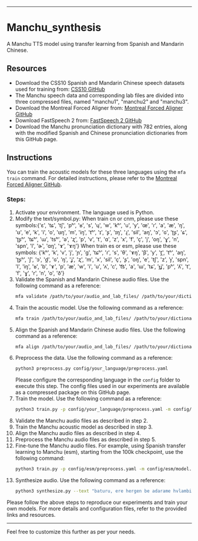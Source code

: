 

---

# Manchu_synthesis
A Manchu TTS model using transfer learning from Spanish and Mandarin Chinese.

## Resources
- Download the CSS10 Spanish and Mandarin Chinese speech datasets used for training from: [CSS10 GitHub](https://github.com/Kyubyong/css10)
- The Manchu speech data and corresponding lab files are divided into three compressed files, named "manchu1", "manchu2" and "manchu3".
- Download the Montreal Forced Aligner from: [Montreal Forced Aligner GitHub](https://github.com/MontrealCorpusTools/Montreal-Forced-Aligner)
- Download FastSpeech 2 from: [FastSpeech 2 GitHub](https://github.com/ming024/FastSpeech2)
- Download the Manchu pronunciation dictionary with 782 entries, along with the modified Spanish and Chinese pronunciation dictionaries from this GitHub page.

## Instructions
You can train the acoustic models for these three languages using the `mfa train` command. For detailed instructions, please refer to the [Montreal Forced Aligner GitHub](https://github.com/MontrealCorpusTools/Montreal-Forced-Aligner).

### Steps:
1. Activate your environment. The language used is Python.
2. Modify the text/symbol.py: When train cn or cnm, please use these symbols:{'ɛ', 'tɕ', 'tʃ', 'pʰ', 'ʁ', 's', 'ɥ', 'w', 'kʰ', 'u', 'y', 'œ', 'ɾ', 'a', 'æ', 'ŋ', 'ʊ', 'e', 'k', 'i', 'o', 'ʊŋ', 'm', 'iŋ', 'tʰ', 'ɪ', 'ʂ', 'ɪŋ', 'ɻ', 'sil', 'aŋ', 'ɔ', 'ɢ', 'ʈʂ', 'ɕ', 'ʈʂʰ', 'tɕʰ', 'ɯ', 'tsʰ', 'ə', 'ʐ', 'p', 'v', 't', 'ɑ', 'z', 'x', 'f', 'ç', 'j', 'oŋ', 'ɣ', 'n', 'spn', 'l', 'ɚ', 'ɑŋ', 'ɤ', 'ɤŋ'}
When train es or esm, please use these symbols: {'kʰ', 'k', 'v', 'j', 'ɲ', 'ɡ', 'tɕʰ', 'ɾ', 's', 'θ', 'ɤŋ', 'β', 'y', 't̪', 'tʰ', 'aŋ', 'ʈʂʰ', 'ʃ', 'ɔ', 'd̪', 'ɢ', 'ŋ', 'ʝ', 'ʐ', 'm', 'x', 'sil', 'ç', 'ʂ', 'oŋ', 'e', 'tʃ', 'z', 'ɟ', 'spn', 'l', 'iŋ', 'ʁ', 'b', 'ɤ', 'p', 'æ', 'w', 'i', 'u', 'ʌ', 'c', 't͡s', 'a', 'ɯ', 'tɕ', 'ɟʝ', 'pʰ', 'ʎ', 't', 'f', 'ɣ', 'r', 'n', 'o', 'ð'}
3. Validate the Spanish and Mandarin Chinese audio files. Use the following command as a reference:
    ```bash
    mfa validate /path/to/your/audio_and_lab_files/ /path/to/your/dictionary/ --single_speaker -j 8 -t /path/to/validate_output/ --clean
    ```
4. Train the acoustic model. Use the following command as a reference:
    ```bash
    mfa train /path/to/your/audio_and_lab_files/ /path/to/your/dictionary/ /path/to/output/acoustic_model/acoustic_model.zip
    ```
5. Align the Spanish and Mandarin Chinese audio files. Use the following command as a reference:
    ```bash
    mfa align /path/to/your/audio_and_lab_files/ /path/to/your/dictionary/ /path/to/your/acoustic_model/ /path/to/output/TextGrid/ --single_speaker -j 8 -t /path/to/validate_output/ --no_textgrid_cleanup
    ```
6. Preprocess the data. Use the following command as a reference:
    ```bash
    python3 preprocess.py config/your_language/preprocess.yaml
    ```
    Please configure the corresponding language in the `config` folder to execute this step. The config files used in our experiments are available as a compressed package on this GitHub page.
7. Train the model. Use the following command as a reference:
    ```bash
    python3 train.py -p config/your_language/preprocess.yaml -m config/your_language/model.yaml -t config/your_language/train.yaml --restore_step 100000
    ```
8. Validate the Manchu audio files as described in step 2.
9. Train the Manchu acoustic model as described in step 3.
10. Align the Manchu audio files as described in step 4.
11. Preprocess the Manchu audio files as described in step 5.
12. Fine-tune the Manchu audio files. For example, using Spanish transfer learning to Manchu (esm), starting from the 100k checkpoint, use the following command:
    ```bash
    python3 train.py -p config/esm/preprocess.yaml -m config/esm/model.yaml -t config/esm/train.yaml --restore_step 100000
    ```
13. Synthesize audio. Use the following command as a reference:
    ```bash
    python3 synthesize.py --text "baturu, ere hergen be adarame hvlambi" --restore_step 200000 --mode single -p config/cnm/preprocess.yaml -m config/cnm/model.yaml -t config/cnm/train.yaml
    ```

Please follow the above steps to reproduce our experiments and train your own models. For more details and configuration files, refer to the provided links and resources.

---

Feel free to customize this further as per your needs.
